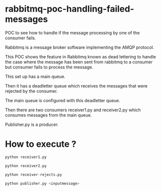 # rabbitmq-poc-handling-failed-messages
POC to see how to handle if the message processing by one of the consumer fails.

Rabbitmq is a message broker software implementing the AMQP protocol.

This POC shows the feature in Rabbitmq known as dead lettering to handle the case where the message
has been sent from rabbitmq to a consumer but consumer fails  to process the message.

This set up has a main queue.

Then it has a deadletter queue which receives the messages that were rejected by the consumer.

The main queue is configured with this deadletter queue.

Then there are two consumers receiver1.py and receiver2.py which consumes messages from the main queue.

Publisher.py is a producer.

# How to execute ?

```python
python receiver1.py

python receiver2.py

python receiver-rejects.py

python publisher.py <inputmessage>
```

